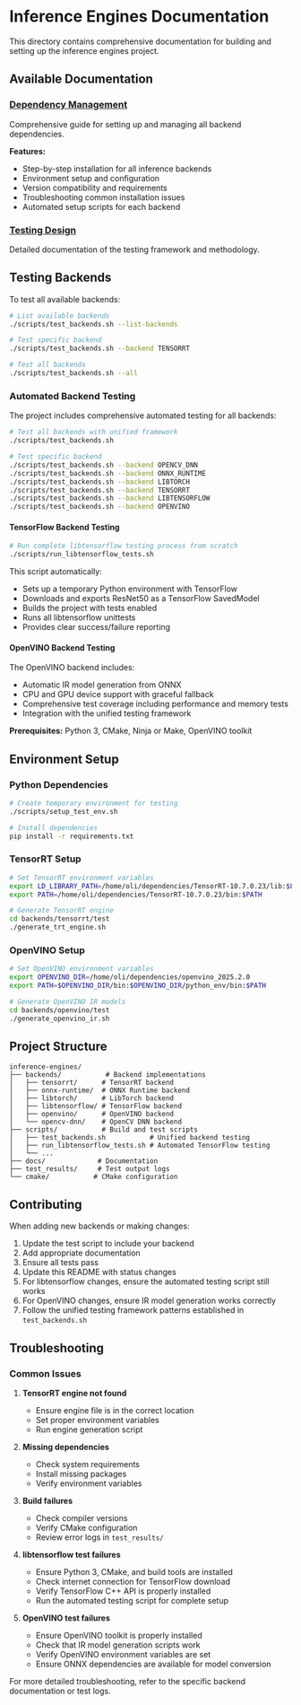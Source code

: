 # Inference Engines Documentation

This directory contains comprehensive documentation for building and setting up the inference engines project.

## Available Documentation

### [Dependency Management](DEPENDENCY_MANAGEMENT.md)
Comprehensive guide for setting up and managing all backend dependencies.

**Features:**
- Step-by-step installation for all inference backends
- Environment setup and configuration
- Version compatibility and requirements
- Troubleshooting common installation issues
- Automated setup scripts for each backend

### [Testing Design](TESTING_DESIGN.md)
Detailed documentation of the testing framework and methodology.

## Testing Backends

To test all available backends:

```bash
# List available backends
./scripts/test_backends.sh --list-backends

# Test specific backend
./scripts/test_backends.sh --backend TENSORRT

# Test all backends
./scripts/test_backends.sh --all
```

### Automated Backend Testing

The project includes comprehensive automated testing for all backends:

```bash
# Test all backends with unified framework
./scripts/test_backends.sh

# Test specific backend
./scripts/test_backends.sh --backend OPENCV_DNN
./scripts/test_backends.sh --backend ONNX_RUNTIME
./scripts/test_backends.sh --backend LIBTORCH
./scripts/test_backends.sh --backend TENSORRT
./scripts/test_backends.sh --backend LIBTENSORFLOW
./scripts/test_backends.sh --backend OPENVINO
```

#### TensorFlow Backend Testing
```bash
# Run complete libtensorflow testing process from scratch
./scripts/run_libtensorflow_tests.sh
```

This script automatically:
- Sets up a temporary Python environment with TensorFlow
- Downloads and exports ResNet50 as a TensorFlow SavedModel
- Builds the project with tests enabled
- Runs all libtensorflow unittests
- Provides clear success/failure reporting

#### OpenVINO Backend Testing
The OpenVINO backend includes:
- Automatic IR model generation from ONNX
- CPU and GPU device support with graceful fallback
- Comprehensive test coverage including performance and memory tests
- Integration with the unified testing framework

**Prerequisites:** Python 3, CMake, Ninja or Make, OpenVINO toolkit

## Environment Setup

### Python Dependencies
```bash
# Create temporary environment for testing
./scripts/setup_test_env.sh

# Install dependencies
pip install -r requirements.txt
```

### TensorRT Setup
```bash
# Set TensorRT environment variables
export LD_LIBRARY_PATH=/home/oli/dependencies/TensorRT-10.7.0.23/lib:$LD_LIBRARY_PATH
export PATH=/home/oli/dependencies/TensorRT-10.7.0.23/bin:$PATH

# Generate TensorRT engine
cd backends/tensorrt/test
./generate_trt_engine.sh
```

### OpenVINO Setup
```bash
# Set OpenVINO environment variables
export OPENVINO_DIR=/home/oli/dependencies/openvino_2025.2.0
export PATH=$OPENVINO_DIR/bin:$OPENVINO_DIR/python_env/bin:$PATH

# Generate OpenVINO IR models
cd backends/openvino/test
./generate_openvino_ir.sh
```

## Project Structure

```
inference-engines/
├── backends/           # Backend implementations
│   ├── tensorrt/      # TensorRT backend
│   ├── onnx-runtime/  # ONNX Runtime backend
│   ├── libtorch/      # LibTorch backend
│   ├── libtensorflow/ # TensorFlow backend
│   ├── openvino/      # OpenVINO backend
│   └── opencv-dnn/    # OpenCV DNN backend
├── scripts/           # Build and test scripts
│   ├── test_backends.sh           # Unified backend testing
│   ├── run_libtensorflow_tests.sh # Automated TensorFlow testing
│   └── ...
├── docs/             # Documentation
├── test_results/     # Test output logs
└── cmake/           # CMake configuration
```

## Contributing

When adding new backends or making changes:

1. Update the test script to include your backend
2. Add appropriate documentation
3. Ensure all tests pass
4. Update this README with status changes
5. For libtensorflow changes, ensure the automated testing script still works
6. For OpenVINO changes, ensure IR model generation works correctly
7. Follow the unified testing framework patterns established in `test_backends.sh`

## Troubleshooting

### Common Issues

1. **TensorRT engine not found**
   - Ensure engine file is in the correct location
   - Set proper environment variables
   - Run engine generation script

2. **Missing dependencies**
   - Check system requirements
   - Install missing packages
   - Verify environment variables

3. **Build failures**
   - Check compiler versions
   - Verify CMake configuration
   - Review error logs in `test_results/`

4. **libtensorflow test failures**
   - Ensure Python 3, CMake, and build tools are installed
   - Check internet connection for TensorFlow download
   - Verify TensorFlow C++ API is properly installed
   - Run the automated testing script for complete setup

5. **OpenVINO test failures**
   - Ensure OpenVINO toolkit is properly installed
   - Check that IR model generation scripts work
   - Verify OpenVINO environment variables are set
   - Ensure ONNX dependencies are available for model conversion

For more detailed troubleshooting, refer to the specific backend documentation or test logs. 
